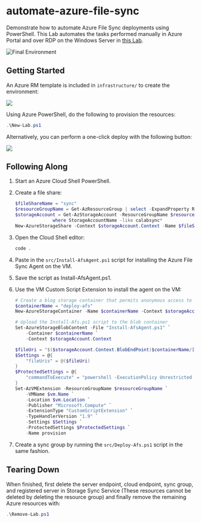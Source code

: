 # automate-azure-file-sync

Demonstrate how to automate Azure File Sync deployments using PowerShell. This Lab automates the tasks performed manually in Azure Portal and over RDP on the Windows Server in [this Lab](https://github.com/lrakai/azure-file-sync).

![Final Environment](https://user-images.githubusercontent.com/3911650/49923274-30018b80-fe70-11e8-9430-83d281531e20.png)

## Getting Started

An Azure RM template is included in `infrastructure/` to create the environment:

<a href="http://armviz.io/#/?load=https%3A%2F%2Fraw.githubusercontent.com%2Flrakai%2Fautomate-azure-file-sync%2Fmaster%2Finfrastructure%2Farm-template.json">
    <img src="https://camo.githubusercontent.com/536ab4f9bc823c2e0ce72fb610aafda57d8c6c12/687474703a2f2f61726d76697a2e696f2f76697375616c697a65627574746f6e2e706e67" data-canonical-src="http://armviz.io/visualizebutton.png" style="max-width:100%;">
</a> 

Using Azure PowerShell, do the following to provision the resources:

```ps1
.\New-Lab.ps1
```

Alternatively, you can perform a one-click deploy with the following button:

<a href="https://portal.azure.com/#create/Microsoft.Template/uri/https%3A%2F%2Fraw.githubusercontent.com%2Flrakai%2Fautomate-azure-file-sync%2Fmaster%2Finfrastructure%2Farm-template.json">
    <img src="https://camo.githubusercontent.com/9285dd3998997a0835869065bb15e5d500475034/687474703a2f2f617a7572656465706c6f792e6e65742f6465706c6f79627574746f6e2e706e67" data-canonical-src="http://azuredeploy.net/deploybutton.png" style="max-width:100%;">
</a>

## Following Along

1. Start an Azure Cloud Shell PowerShell.

1. Create a file share:

    ```ps1
    $fileShareName = "sync"
    $resourceGroupName = Get-AzResourceGroup | select -ExpandProperty ResourceGroupName
    $storageAccount = Get-AzStorageAccount -ResourceGroupName $resourceGroupName | `
                  where StorageAccountName -like calabsync*
    New-AzureStorageShare -Context $storageAccount.Context -Name $fileShareName
    ```

1. Open the Cloud Shell editor:

    ```ps1
    code .
    ```

1. Paste in the `src/Install-AfsAgent.ps1` script for installing the Azure File Sync Agent on the VM.

1. Save the script as Install-AfsAgent.ps1.

1. Use the VM Custom Script Extension to install the agent on the VM:

    ```ps1
    # Create a blog storage container that permits anonymous access to invidividual blobs
    $containerName = "deploy-afs"
    New-AzureStorageContainer -Name $containerName -Context $storageAccount.Context -Permission blob

    # Upload the Install-Afs.ps1 script to the blob container
    Set-AzureStorageBlobContent -File "Install-AfsAgent.ps1" `
        -Container $containerName `
        -Context $storageAccount.Context 

    $fileUri = "$($storageAccount.Context.BlobEndPoint)$containerName/Install-AfsAgent.ps1"
    $Settings = @{
        "fileUris" = @($fileUri)
    }
    $ProtectedSettings = @{
        "commandToExecute" = "powershell -ExecutionPolicy Unrestricted -File Install-AfsAgent.ps1"
    }
    Set-AzVMExtension -ResourceGroupName $resourceGroupName `
        -VMName $vm.Name `
        -Location $vm.Location `
        -Publisher "Microsoft.Compute" `
        -ExtensionType "CustomScriptExtension" `
        -TypeHandlerVersion "1.9" `
        -Settings $Settings `
        -ProtectedSettings $ProtectedSettings `
        -Name provision
    ```

1. Create a sync group by running the `src/Deploy-Afs.ps1` script in the same fashion.

## Tearing Down

When finished, first delete the server endpoint, cloud endpoint, sync group, and registered server in Storage Sync Service (These resources cannot be deleted by deleting the resource group) and finally remove the remaining Azure resources with:

```ps1
.\Remove-Lab.ps1
```